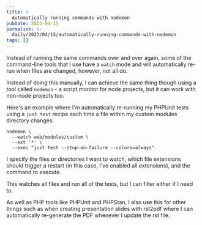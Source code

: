 ```yaml
---
title: >
  Automatically running commands with nodemon
pubDate: 2023-04-15
permalink: >-
  daily/2023/04/15/automatically-running-commands-with-nodemon
tags: []
---
```


Instead of running the same commands over and over again, some of the command-line tools that I use have a `watch` mode and will automatically re-run when files are changed, however, not all do.

Instead of doing this manually, I can achieve the same thing though using a tool called `nodemon` - a script monitor for node projects, but it can work with non-node projects too.

Here's an example where I'm automatically re-running my PHPUnit tests using a `just test` recipe each time a file within my custom modules directory changes:

```
nodemon \
  --watch web/modules/custom \
  --ext '*' \
  --exec "just test --stop-on-failure --colors=always"
```

I specify the files or directories I want to watch, which file extensions should trigger a restart (in this case, I've enabled all extensions), and the command to execute.

This watches all files and run all of the tests, but I can filter either if I need to.

As well as PHP tools like PHPUnit and PHPStan, I also use this for other things such as when creating presentation slides with rst2pdf where I can automatically re-generate the PDF whenever I update the rst file.
